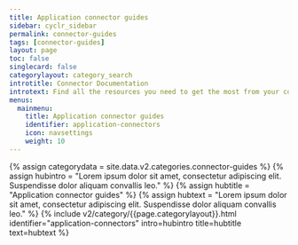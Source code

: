 ```yaml
---
title: Application connector guides
sidebar: cyclr_sidebar
permalink: connector-guides
tags: [connector-guides]
layout: page
toc: false
singlecard: false
categorylayout: category_search
introtitle: Connector Documentation
introtext: Find all the resources you need to get the most from your connectors
menus:
  mainmenu:
    title: Application connector guides
    identifier: application-connectors
    icon: navsettings
    weight: 10
---
```

{% assign categorydata = site.data.v2.categories.connector-guides %}
{% assign hubintro = "Lorem ipsum dolor sit amet, consectetur adipiscing elit. Suspendisse dolor aliquam convallis leo." %}
{% assign hubtitle = "Application connector guides" %}
{% assign hubtext = "Lorem ipsum dolor sit amet, consectetur adipiscing elit. Suspendisse dolor aliquam convallis leo." %}
{% include v2/category/{{page.categorylayout}}.html identifier="application-connectors" intro=hubintro title=hubtitle text=hubtext %}
